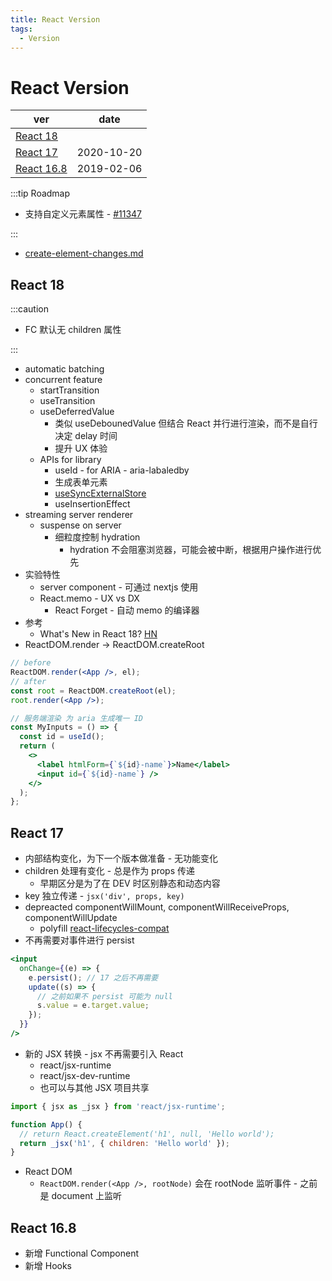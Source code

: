 ```yaml
---
title: React Version
tags:
  - Version
---
```


# React Version

| ver                      | date       |
| ------------------------ | ---------- |
| [React 18](#react-18)    |
| [React 17](#react-17)    | 2020-10-20 |
| [React 16.8](#react-168) | 2019-02-06 |

:::tip Roadmap

- 支持自定义元素属性 - [#11347](https://github.com/facebook/react/issues/11347)

:::

- [create-element-changes.md](https://github.com/reactjs/rfcs/blob/createlement-rfc/text/0000-create-element-changes.md)

## React 18

:::caution

- FC 默认无 children 属性

:::

- automatic batching
- concurrent feature
  - startTransition
  - useTransition
  - useDeferredValue
    - 类似 useDebounedValue 但结合 React 并行进行渲染，而不是自行决定 delay 时间
    - 提升 UX 体验
  - APIs for library
    - useId - for ARIA - aria-labaledby
    - 生成表单元素
    - [useSyncExternalStore](https://github.com/reactwg/react-18/discussions/86)
    - useInsertionEffect
- streaming server renderer
  - suspense on server
    - 细粒度控制 hydration
      - hydration 不会阻塞浏览器，可能会被中断，根据用户操作进行优先
- 实验特性
  - server component - 可通过 nextjs 使用
  - React.memo - UX vs DX
    - React Forget - 自动 memo 的编译器
- 参考
  - What's New in React 18? [HN](https://news.ycombinator.com/item?id=28696748)
- ReactDOM.render -> ReactDOM.createRoot

```jsx
// before
ReactDOM.render(<App />, el);
// after
const root = ReactDOM.createRoot(el);
root.render(<App />);

// 服务端渲染 为 aria 生成唯一 ID
const MyInputs = () => {
  const id = useId();
  return (
    <>
      <label htmlForm={`${id}-name`}>Name</label>
      <input id={`${id}-name`} />
    </>
  );
};
```

## React 17

- 内部结构变化，为下一个版本做准备 - 无功能变化
- children 处理有变化 - 总是作为 props 传递
  - 早期区分是为了在 DEV 时区别静态和动态内容
- key 独立传递 - `jsx('div', props, key)`
- depreacted componentWillMount, componentWillReceiveProps, componentWillUpdate
  - polyfill [react-lifecycles-compat](https://github.com/reactjs/react-lifecycles-compat)
- 不再需要对事件进行 persist

```jsx
<input
  onChange={(e) => {
    e.persist(); // 17 之后不再需要
    update((s) => {
      // 之前如果不 persist 可能为 null
      s.value = e.target.value;
    });
  }}
/>
```

- 新的 JSX 转换 - jsx 不再需要引入 React
  - react/jsx-runtime
  - react/jsx-dev-runtime
  - 也可以与其他 JSX 项目共享

```jsx
import { jsx as _jsx } from 'react/jsx-runtime';

function App() {
  // return React.createElement('h1', null, 'Hello world');
  return _jsx('h1', { children: 'Hello world' });
}
```

- React DOM
  - `ReactDOM.render(<App />, rootNode)` 会在 rootNode 监听事件 - 之前是 document 上监听

## React 16.8

- 新增 Functional Component
- 新增 Hooks
